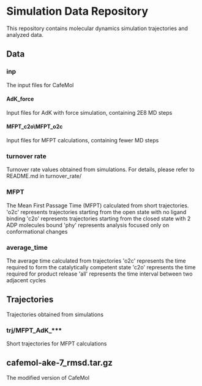 # Simulation Data Repository

This repository contains molecular dynamics simulation trajectories and analyzed data.

## Data
### inp

The input files for CafeMol

#### AdK_force

Input files for AdK with force simulation, containing 2E8 MD steps

#### MFPT_c2o\MFPT_o2c

Input files for MFPT calculations, containing fewer MD steps

### turnover rate

Turnover rate values obtained from simulations. For details, please refer to README.md in turnover_rate/

### MFPT
The Mean First Passage Time (MFPT) calculated from short trajectories.
'o2c' represents trajectories starting from the open state with no ligand binding
'c2o' represents trajectories starting from the closed state with 2 ADP molecules bound
'phy' represents analysis focused only on conformational changes

### average_time
The average time calculated from trajectories
'o2c' represents the time required to form the catalytically competent state
'c2o' represents the time required for product release
'all' represents the time interval between two adjacent cycles

## Trajectories

Trajectories obtained from simulations

### trj/MFPT_AdK_***

Short trajectories for MFPT calculations

## cafemol-ake-7_rmsd.tar.gz

The modified version of CafeMol
